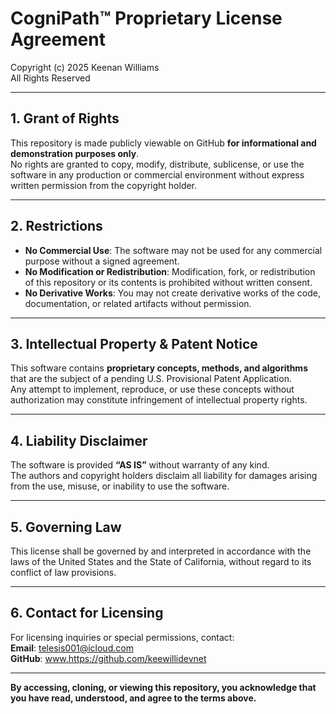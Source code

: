 # CogniPath™ Proprietary License Agreement

Copyright (c) 2025 Keenan Williams  
All Rights Reserved

---

## 1. Grant of Rights
This repository is made publicly viewable on GitHub **for informational and demonstration purposes only**.  
No rights are granted to copy, modify, distribute, sublicense, or use the software in any production or commercial environment without express written permission from the copyright holder.

---

## 2. Restrictions
- **No Commercial Use**: The software may not be used for any commercial purpose without a signed agreement.  
- **No Modification or Redistribution**: Modification, fork, or redistribution of this repository or its contents is prohibited without written consent.  
- **No Derivative Works**: You may not create derivative works of the code, documentation, or related artifacts without permission.

---

## 3. Intellectual Property & Patent Notice
This software contains **proprietary concepts, methods, and algorithms** that are the subject of a pending U.S. Provisional Patent Application.  
Any attempt to implement, reproduce, or use these concepts without authorization may constitute infringement of intellectual property rights.

---

## 4. Liability Disclaimer
The software is provided **“AS IS”** without warranty of any kind.  
The authors and copyright holders disclaim all liability for damages arising from the use, misuse, or inability to use the software.

---

## 5. Governing Law
This license shall be governed by and interpreted in accordance with the laws of the United States and the State of California, without regard to its conflict of law provisions.

---

## 6. Contact for Licensing
For licensing inquiries or special permissions, contact:  
**Email**: telesis001@icloud.com  
**GitHub**: www.https://github.com/keewillidevnet

---

**By accessing, cloning, or viewing this repository, you acknowledge that you have read, understood, and agree to the terms above.**
